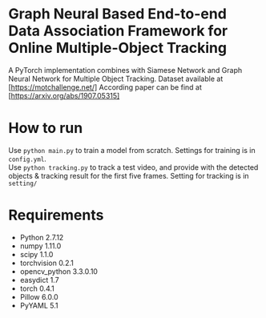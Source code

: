 # Graph Neural Based End-to-end Data Association Framework for Online Multiple-Object Tracking
A PyTorch implementation combines with Siamese Network and Graph Neural Network for Multiple Object Tracking.
Dataset available at [https://motchallenge.net/]
According paper can be find at [https://arxiv.org/abs/1907.05315]

# How to run
Use `python main.py` to train a model from scratch. Settings for training is in `config.yml`.  
Use `python tracking.py` to track a test video, and provide with the detected objects & tracking result for the first five frames.
Setting for tracking is in `setting/`

# Requirements
 - Python 2.7.12
 - numpy 1.11.0
 - scipy 1.1.0
 - torchvision 0.2.1
 - opencv_python 3.3.0.10
 - easydict 1.7
 - torch 0.4.1
 - Pillow 6.0.0
 - PyYAML 5.1
 
